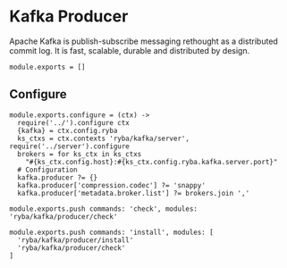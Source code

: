
# Kafka Producer

Apache Kafka is publish-subscribe messaging rethought as a distributed commit
log. It is fast, scalable, durable and distributed by design.

    module.exports = []

## Configure

    module.exports.configure = (ctx) ->
      require('../').configure ctx
      {kafka} = ctx.config.ryba
      ks_ctxs = ctx.contexts 'ryba/kafka/server', require('../server').configure
      brokers = for ks_ctx in ks_ctxs
        "#{ks_ctx.config.host}:#{ks_ctx.config.ryba.kafka.server.port}"
      # Configuration
      kafka.producer ?= {}
      kafka.producer['compression.codec'] ?= 'snappy'
      kafka.producer['metadata.broker.list'] ?= brokers.join ','

    module.exports.push commands: 'check', modules: 'ryba/kafka/producer/check'

    module.exports.push commands: 'install', modules: [
      'ryba/kafka/producer/install'
      'ryba/kafka/producer/check'
    ]
